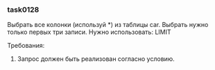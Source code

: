 
### task0128

Выбрать все колонки (используй *) из таблицы car. Выбрать нужно только первых три записи.
Нужно использовать: LIMIT


Требования:
1.	Запрос должен быть реализован согласно условию.


